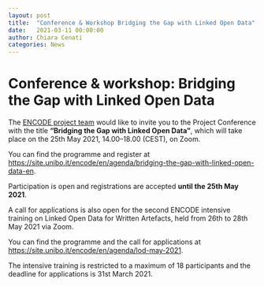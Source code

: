 ```yaml
---
layout: post
title:  "Conference & Workshop Bridging the Gap with Linked Open Data"
date:   2021-03-11 00:00:00
author: Chiara Cenati
categories: News
---
```


# Conference & workshop: Bridging the Gap with Linked Open Data

The <a href="https://site.unibo.it/encode/en" target="blank">ENCODE project team</a>  would like to invite you to the Project Conference with the title **“Bridging the Gap with Linked Open Data”**, which will take place on the 25th May 2021, 14.00–18.00 (CEST), on Zoom.

You can find the programme and register at <a href="https://site.unibo.it/encode/en/agenda/bridging-the-gap-with-linked-open-data-en" target="blank">https://site.unibo.it/encode/en/agenda/bridging-the-gap-with-linked-open-data-en</a>.

Participation is open and registrations are accepted **until the 25th May 2021**.

A call for applications is also open for the second ENCODE intensive training on Linked Open Data for Written Artefacts, held from 26th to 28th May 2021 via Zoom.

You can find the programme and the call for applications at <a href="https://site.unibo.it/encode/en/agenda/lod-may-2021" target="blank">https://site.unibo.it/encode/en/agenda/lod-may-2021</a>.

The intensive training is restricted to a maximum of 18 participants and the deadline for applications is 31st March 2021.
